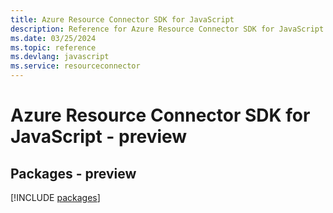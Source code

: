 ```yaml
---
title: Azure Resource Connector SDK for JavaScript
description: Reference for Azure Resource Connector SDK for JavaScript
ms.date: 03/25/2024
ms.topic: reference
ms.devlang: javascript
ms.service: resourceconnector
---
```

# Azure Resource Connector SDK for JavaScript - preview
## Packages - preview
[!INCLUDE [packages](resource-connector-index.md)]